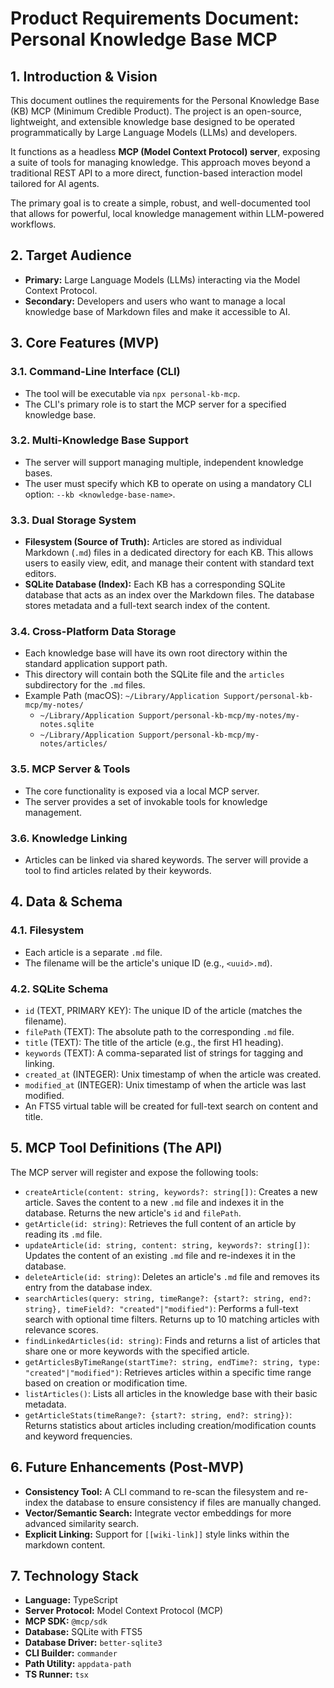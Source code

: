 # Product Requirements Document: Personal Knowledge Base MCP

## 1. Introduction & Vision

This document outlines the requirements for the Personal Knowledge Base (KB) MCP (Minimum Credible Product). The project is an open-source, lightweight, and extensible knowledge base designed to be operated programmatically by Large Language Models (LLMs) and developers.

It functions as a headless **MCP (Model Context Protocol) server**, exposing a suite of tools for managing knowledge. This approach moves beyond a traditional REST API to a more direct, function-based interaction model tailored for AI agents.

The primary goal is to create a simple, robust, and well-documented tool that allows for powerful, local knowledge management within LLM-powered workflows.

## 2. Target Audience

*   **Primary:** Large Language Models (LLMs) interacting via the Model Context Protocol.
*   **Secondary:** Developers and users who want to manage a local knowledge base of Markdown files and make it accessible to AI.

## 3. Core Features (MVP)

### 3.1. Command-Line Interface (CLI)

*   The tool will be executable via `npx personal-kb-mcp`.
*   The CLI's primary role is to start the MCP server for a specified knowledge base.

### 3.2. Multi-Knowledge Base Support

*   The server will support managing multiple, independent knowledge bases.
*   The user must specify which KB to operate on using a mandatory CLI option: `--kb <knowledge-base-name>`.

### 3.3. Dual Storage System

*   **Filesystem (Source of Truth):** Articles are stored as individual Markdown (`.md`) files in a dedicated directory for each KB. This allows users to easily view, edit, and manage their content with standard text editors.
*   **SQLite Database (Index):** Each KB has a corresponding SQLite database that acts as an index over the Markdown files. The database stores metadata and a full-text search index of the content.

### 3.4. Cross-Platform Data Storage

*   Each knowledge base will have its own root directory within the standard application support path.
*   This directory will contain both the SQLite file and the `articles` subdirectory for the `.md` files.
*   Example Path (macOS): `~/Library/Application Support/personal-kb-mcp/my-notes/`
    *   `~/Library/Application Support/personal-kb-mcp/my-notes/my-notes.sqlite`
    *   `~/Library/Application Support/personal-kb-mcp/my-notes/articles/`

### 3.5. MCP Server & Tools

*   The core functionality is exposed via a local MCP server.
*   The server provides a set of invokable tools for knowledge management.

### 3.6. Knowledge Linking

*   Articles can be linked via shared keywords. The server will provide a tool to find articles related by their keywords.

## 4. Data & Schema

### 4.1. Filesystem

*   Each article is a separate `.md` file.
*   The filename will be the article's unique ID (e.g., `<uuid>.md`).

### 4.2. SQLite Schema

*   `id` (TEXT, PRIMARY KEY): The unique ID of the article (matches the filename).
*   `filePath` (TEXT): The absolute path to the corresponding `.md` file.
*   `title` (TEXT): The title of the article (e.g., the first H1 heading).
*   `keywords` (TEXT): A comma-separated list of strings for tagging and linking.
*   `created_at` (INTEGER): Unix timestamp of when the article was created.
*   `modified_at` (INTEGER): Unix timestamp of when the article was last modified.
*   An FTS5 virtual table will be created for full-text search on content and title.

## 5. MCP Tool Definitions (The API)

The MCP server will register and expose the following tools:

*   `createArticle(content: string, keywords?: string[])`: Creates a new article. Saves the content to a new `.md` file and indexes it in the database. Returns the new article's `id` and `filePath`.
*   `getArticle(id: string)`: Retrieves the full content of an article by reading its `.md` file.
*   `updateArticle(id: string, content: string, keywords?: string[])`: Updates the content of an existing `.md` file and re-indexes it in the database.
*   `deleteArticle(id: string)`: Deletes an article's `.md` file and removes its entry from the database index.
*   `searchArticles(query: string, timeRange?: {start?: string, end?: string}, timeField?: "created"|"modified")`: Performs a full-text search with optional time filters. Returns up to 10 matching articles with relevance scores.
*   `findLinkedArticles(id: string)`: Finds and returns a list of articles that share one or more keywords with the specified article.
*   `getArticlesByTimeRange(startTime?: string, endTime?: string, type: "created"|"modified")`: Retrieves articles within a specific time range based on creation or modification time.
*   `listArticles()`: Lists all articles in the knowledge base with their basic metadata.
*   `getArticleStats(timeRange?: {start?: string, end?: string})`: Returns statistics about articles including creation/modification counts and keyword frequencies.

## 6. Future Enhancements (Post-MVP)

*   **Consistency Tool:** A CLI command to re-scan the filesystem and re-index the database to ensure consistency if files are manually changed.
*   **Vector/Semantic Search:** Integrate vector embeddings for more advanced similarity search.
*   **Explicit Linking:** Support for `[[wiki-link]]` style links within the markdown content.

## 7. Technology Stack

*   **Language:** TypeScript
*   **Server Protocol:** Model Context Protocol (MCP)
*   **MCP SDK:** `@mcp/sdk`
*   **Database:** SQLite with FTS5
*   **Database Driver:** `better-sqlite3`
*   **CLI Builder:** `commander`
*   **Path Utility:** `appdata-path`
*   **TS Runner:** `tsx`
